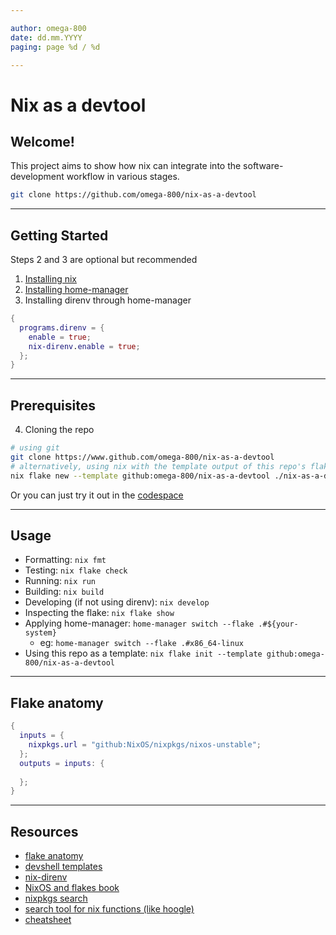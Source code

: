 ```yaml
---

author: omega-800 
date: dd.mm.YYYY 
paging: page %d / %d

---
```


# Nix as a devtool

## Welcome!    

This project aims to show how nix can integrate into the software-development workflow in various stages.    

```sh
git clone https://github.com/omega-800/nix-as-a-devtool
```
---

## Getting Started

Steps 2 and 3 are optional but recommended

1. [Installing nix](https://nixos.org/download/)
2. [Installing home-manager](https://home-manager.dev/manual/24.11/index.xhtml#ch-installation)
3. Installing direnv through home-manager

```nix
{
  programs.direnv = {
    enable = true;
    nix-direnv.enable = true;
  };
}
```

---

## Prerequisites

4. Cloning the repo

```sh
# using git
git clone https://www.github.com/omega-800/nix-as-a-devtool
# alternatively, using nix with the template output of this repo's flake
nix flake new --template github:omega-800/nix-as-a-devtool ./nix-as-a-devtool
```

Or you can just try it out in the [codespace](https://literate-guide-rpq69g9q9772696.github.dev/)

---

## Usage

- Formatting: `nix fmt`
- Testing: `nix flake check`
- Running: `nix run`
- Building: `nix build`
- Developing (if not using direnv): `nix develop`
- Inspecting the flake: `nix flake show`
- Applying home-manager: `home-manager switch --flake .#${your-system}`
  - eg: `home-manager switch --flake .#x86_64-linux`
- Using this repo as a template: `nix flake init --template github:omega-800/nix-as-a-devtool`

---

## Flake anatomy

```nix
{
  inputs = {
    nixpkgs.url = "github:NixOS/nixpkgs/nixos-unstable";
  };
  outputs = inputs: {
  
  };
}
```

---

## Resources

- [flake anatomy](https://vtimofeenko.com/posts/practical-nix-flake-anatomy-a-guided-tour-of-flake.nix/)
- [devshell templates](https://github.com/the-nix-way/dev-templates)
- [nix-direnv](https://github.com/nix-community/nix-direnv)
- [NixOS and flakes book](https://nixos-and-flakes.thiscute.world/)
- [nixpkgs search](https://search.nixos.org)
- [search tool for nix functions (like hoogle)](https://noogle.dev)
- [cheatsheet](https://nixcademy.com/cheatsheet/)
